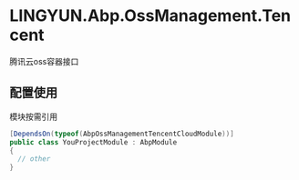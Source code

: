 # LINGYUN.Abp.OssManagement.Tencent

腾讯云oss容器接口 

## 配置使用

模块按需引用

```csharp
[DependsOn(typeof(AbpOssManagementTencentCloudModule))]
public class YouProjectModule : AbpModule
{
  // other
}
```
